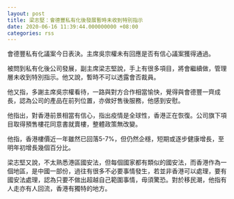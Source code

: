 ```yaml
---
layout: post
title: 梁志堅：會德豐私有化後發展暫時未收到特別指示
date: 2020-06-16 11:39:44.000000000 +08:00
categories: rss
---
```


會德豐私有化議案今日表決。主席吳宗權未有回應是否有信心議案獲得通過。

被問到私有化後公司發展，副主席梁志堅說，手上有很多項目，將會繼續做，管理層未收到特別指示。他又說，暫時不可以透露會否裁員。

他又指，多謝主席吳宗權看待，一路與對方合作相當愉快，覺得與會德豐一齊成長，認為公司的產品在前列位置，亦做好售後服務，他感到安慰。

他指出，對香港前景相當有信心，指出疫情是全球性，香港正在恢復。公司旗下項目取得預售樓花同意書就賣樓，整體政策無改變。

他指，香港樓價近一年雖然已回落5-7%，但仍然企穩，短期或逐步健康增長，至明年初增長幾個百分比。

梁志堅又說，不太熟悉港區國安法，但每個國家都有類似的國安法，而香港作為一個地區，是中國一部份，過往有很多不必要事情發生，若並非香港可以處理，要有國安法處理，認為只要不做出超越自己範圍事情，毋須驚恐。對於移民潮，他指有人走亦有人回流，香港有獨特的地方。
